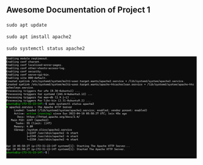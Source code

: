 ## Awesome Documentation of Project 1

`sudo apt update`

`sudo apt imstall apache2`

`sudo systemctl status apache2`

![Apache-status](./images/Apache-status.PNG)